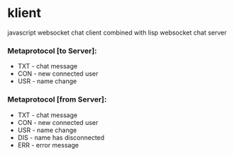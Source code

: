 klient
======

javascript websocket chat client
combined with 
lisp websocket chat server




### Metaprotocol [to Server]:


- TXT <name>      - chat message
- CON <name>      - new connected user
- USR <newName>   - name change



### Metaprotocol [from Server]:

- TXT <name> <txt>         - chat message
- CON <name>               - new connected user
- USR <newName> <oldName>  - name change
- DIS <name>               - name has disconnected
- ERR <txt>                - error message
